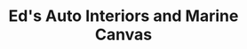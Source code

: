 ---
title: "Ed's Auto Interiors and Marine Canvas"
url: /villa-park/eds-auto-interiors-and-marine-canvas/
shop: car repair
---
